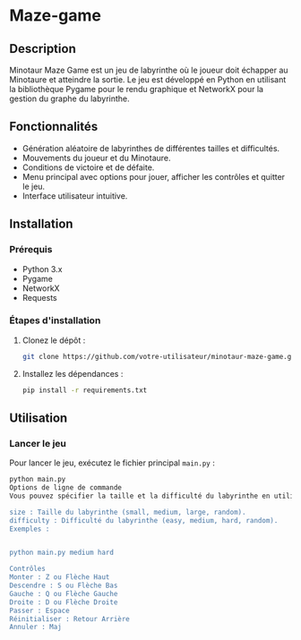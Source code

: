 # Maze-game

## Description

Minotaur Maze Game est un jeu de labyrinthe où le joueur doit échapper au Minotaure et atteindre la sortie. Le jeu est développé en Python en utilisant la bibliothèque Pygame pour le rendu graphique et NetworkX pour la gestion du graphe du labyrinthe.

## Fonctionnalités

- Génération aléatoire de labyrinthes de différentes tailles et difficultés.
- Mouvements du joueur et du Minotaure.
- Conditions de victoire et de défaite.
- Menu principal avec options pour jouer, afficher les contrôles et quitter le jeu.
- Interface utilisateur intuitive.

## Installation

### Prérequis

- Python 3.x
- Pygame
- NetworkX
- Requests

### Étapes d'installation

1. Clonez le dépôt :

    ```sh
    git clone https://github.com/votre-utilisateur/minotaur-maze-game.git
    ```

2. Installez les dépendances :

    ```sh
    pip install -r requirements.txt
    ```

## Utilisation

### Lancer le jeu

Pour lancer le jeu, exécutez le fichier principal `main.py` :

```sh
python main.py
Options de ligne de commande
Vous pouvez spécifier la taille et la difficulté du labyrinthe en utilisant des arguments de ligne de commande (par défaut c'est random) :

size : Taille du labyrinthe (small, medium, large, random).
difficulty : Difficulté du labyrinthe (easy, medium, hard, random).
Exemples :


python main.py medium hard

Contrôles
Monter : Z ou Flèche Haut
Descendre : S ou Flèche Bas
Gauche : Q ou Flèche Gauche
Droite : D ou Flèche Droite
Passer : Espace
Réinitialiser : Retour Arrière
Annuler : Maj

